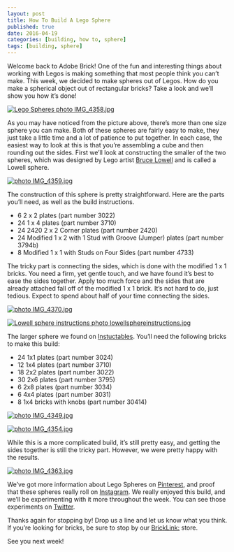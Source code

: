 ```yaml
---
layout: post
title: How To Build A Lego Sphere
published: true
date: 2016-04-19
categories: [building, how to, sphere]
tags: [building, sphere]
---
```


Welcome back to Adobe Brick!  One of the fun and interesting things about working with Legos is making something that most people think you can’t make.  This week, we decided to make spheres out of Legos.  How do you make a spherical object out of rectangular bricks?  Take a look and we’ll show you how it’s done!

<a href="http://s63.photobucket.com/user/anellas/media/IMG_4358.jpg.html" target="_blank"><img src="http://i63.photobucket.com/albums/h144/anellas/IMG_4358.jpg" border="0" alt="Lego Spheres photo IMG_4358.jpg"/></a>

As you may have noticed from the picture above, there’s more than one size sphere you can make.  Both of these spheres are fairly easy to make, they just take a little time and a lot of patience to put together.  In each case, the easiest way to look at this is that you’re assembling a cube and then rounding out the sides.  First we’ll look at constructing the smaller of the two spheres, which was designed by Lego artist [Bruce Lowell]( http://www.brucelowell.com/) and is called a Lowell sphere.

<a href="http://s63.photobucket.com/user/anellas/media/IMG_4359.jpg.html" target="_blank"><img src="http://i63.photobucket.com/albums/h144/anellas/IMG_4359.jpg" border="0" alt=" photo IMG_4359.jpg"/></a>

The construction of this sphere is pretty straightforward.  Here are the parts you’ll need, as well as the build instructions.

* 6 2 x 2 plates (part number 3022)
* 24 1 x 4 plates (part number 3710)
* 24 2420 2 x 2 Corner plates (part number 2420)
* 24 Modified 1 x 2 with 1 Stud with Groove (Jumper) plates (part number 3794b)
* 8 Modified 1 x 1 with Studs on Four Sides (part number 4733)

The tricky part is connecting the sides, which is done with the modified 1 x 1 bricks. You need a firm, yet gentle touch, and we have found it’s best to ease the sides together.  Apply too much force and the sides that are already attached fall off of the modified 1 x 1 brick.  It’s not hard to do, just tedious.  Expect to spend about half of your time connecting the sides.  

<a href="http://s63.photobucket.com/user/anellas/media/IMG_4370.jpg.html" target="_blank"><img src="http://i63.photobucket.com/albums/h144/anellas/IMG_4370.jpg" border="0" alt=" photo IMG_4370.jpg"/></a>

<a href="http://s63.photobucket.com/user/anellas/media/lowellsphereinstructions.jpg.html" target="_blank"><img src="http://i63.photobucket.com/albums/h144/anellas/lowellsphereinstructions.jpg" border="0" alt="Lowell sphere instructions photo lowellsphereinstructions.jpg"/></a>

The larger sphere we found on [Instuctables]( http://www.instructables.com/id/How-to-Make-a-Lego-Ball/?ALLSTEPS).  You’ll need the following bricks to make this build:

* 24 1x1 plates (part number 3024)
* 12 1x4 plates (part number 3710)
* 18 2x2 plates (part number 3022)
* 30 2x6 plates (part number 3795)
* 6 2x8 plates (part number 3034)
* 6 4x4 plates (part number 3031)
* 8 1x4 bricks with knobs (part number 30414)

<a href="http://s63.photobucket.com/user/anellas/media/IMG_4349.jpg.html" target="_blank"><img src="http://i63.photobucket.com/albums/h144/anellas/IMG_4349.jpg" border="0" alt=" photo IMG_4349.jpg"/></a>

<a href="http://s63.photobucket.com/user/anellas/media/IMG_4354.jpg.html" target="_blank"><img src="http://i63.photobucket.com/albums/h144/anellas/IMG_4354.jpg" border="0" alt=" photo IMG_4354.jpg"/></a>

While this is a more complicated build, it’s still pretty easy, and getting the sides together is still the tricky part.  However, we were pretty happy with the results.

<a href="http://s63.photobucket.com/user/anellas/media/IMG_4363.jpg.html" target="_blank"><img src="http://i63.photobucket.com/albums/h144/anellas/IMG_4363.jpg" border="0" alt=" photo IMG_4363.jpg"/></a>

We’ve got more information about Lego Spheres on [Pinterest]( https://www.pinterest.com/adobebrick/), and proof that these spheres really roll on [Instagram]( https://www.instagram.com/adobe_brick/).  We really enjoyed this build, and we’ll be experimenting with it more throughout the week.  You can see those experiments on [Twitter]( https://twitter.com/AdobeBrick).

Thanks again for stopping by!  Drop us a line and let us know what you think.  If you’re looking for bricks, be sure to stop by our [BrickLink:]( http://www.bricklink.com/store.asp?p=AdobeBrick) store.

See you next week!


